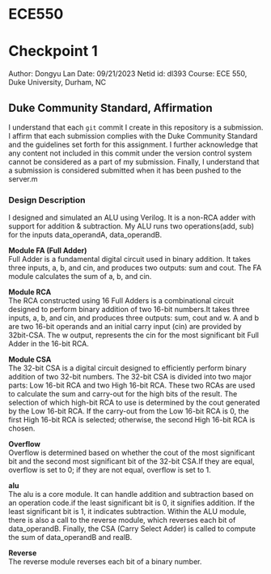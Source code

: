 # ECE550

# Checkpoint 1
 Author: Dongyu Lan
 Date: 09/21/2023
 Netid id: dl393
 Course: ECE 550, Duke University, Durham, NC

## Duke Community Standard, Affirmation
I understand that each `git` commit I create in this repository is a submission. I affirm that each submission complies with the Duke Community Standard and the guidelines set forth for this assignment. I further acknowledge that any content not included in this commit under the version control system cannot be considered as a part of my submission. Finally, I understand that a submission is considered submitted when it has been pushed to the server.m

### Design Description
I designed and simulated an ALU using Verilog. It is a non-RCA adder with support for addition & subtraction.
My ALU runs two operations(add, sub) for the inputs data_operandA, data_operandB. 

**Module FA (Full Adder)**
<br>Full Adder is a fundamental digital circuit used in binary addition. It takes three inputs, a, b, and cin, and produces two outputs: sum and cout. The FA module calculates the sum of a, b, and cin.

**Module RCA**
<br>The RCA constructed using 16 Full Adders is a combinational circuit designed to perform binary addition of two 16-bit numbers.It takes three inputs, a, b, and cin, and produces three outputs: sum, cout and w. A and b are two 16-bit operands and an initial carry input (cin) are provided by 32bit-CSA. The w output, represents the cin for the most significant bit Full Adder in the 16-bit RCA.

**Module CSA**
<br>The 32-bit CSA is a digital circuit designed to efficiently perform binary addition of two 32-bit numbers. The 32-bit CSA is divided into two major parts: Low 16-bit RCA and two High 16-bit RCA. These two RCAs are used to calculate the sum and carry-out for the high bits of the result. The selection of which high-bit RCA to use is determined by the cout generated by the Low 16-bit RCA. If the carry-out from the Low 16-bit RCA is 0, the first High 16-bit RCA is selected; otherwise, the second High 16-bit RCA is chosen.

**Overflow**
<br>Overflow is determined based on whether the cout of the most significant bit and the second most significant bit of the 32-bit CSA.If they are equal, overflow is set to 0; if they are not equal, overflow is set to 1.

**alu**
<br>The alu is a core module. It can handle addition and subtraction based on an operation code.if the least significant bit is 0, it signifies addition. If the least significant bit is 1, it indicates subtraction. Within the ALU module, there is also a call to the reverse module, which reverses each bit of data_operandB. Finally, the CSA (Carry Select Adder) is called to compute the sum of data_operandB and realB.

**Reverse**
<br>The reverse module reverses each bit of a binary number.

